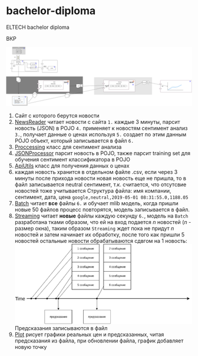 # bachelor-diploma
ELTECH bachelor diploma

ВКР

![](spark.png)

1. Сайт с которого берутся новости
2. [NewsReader](NewsAndSentiment/src/main/java/ru/eltech/dapeshkov/news/NewsReader.java) читает новости с сайта ```1.``` каждые 3 минуты, парсит новость (JSON) в POJO ```4.```  применяет к новостям сентимент анализ ```3.```, получает данные о ценах используя ```5.``` создает по этим данным POJO объект, который записывается в файл ```6.```
3. [Proccessing](NewsAndSentiment/src/main/java/ru/eltech/dapeshkov/classifier/Processing.java) класс для сентимент анализа
4. [JSONProcessor](NewsAndSentiment/src/main/java/ru/eltech/dapeshkov/news/JSONProcessor.java) парсит новость в POJO, также парсит training set для обучения сентимент классификатора в POJO
5. [ApiUtils](StockAPI/src/main/java/ru/eltech/mapeshkov/stock/ApiUtils.java) класс для получения данных о ценах
6. каждая новость хранится в отдельном файле .csv, если через 3 минуты после прихода новости новая новость еще не пришла, то в файл записывается neutral сентимент, т.к. считается, что отсутсвие новостей тоже учитывается
Структура файла: имя компании, сентимент, дата, цена
``google,neutral,2019-05-01 08:31:55.0,1188.05``
7. [Batch](Batch/src/main/java/ru/eltech/mapeshkov/batch/Batch.java) читает **все** файлы ```6.``` и обучает mlib модель, когда пришли новые 50 файлов процесс повторятся, модель записывается в файл.
8. [Streaming](Streaming/src/main/java/ru/eltech/dapeshkov/streaming/Streaming.java) читает **новые** файлы каждую секунду ```6.```, модель на ```Batch``` разработана тками образом, что ей на вход подается *n* новостей (*n* - размер окна), таким образом ```Streaming``` ждет пока не придут *n* новостей и затем начинает их обработку, после того как пришли 5 новостей остальные новости обрабатываются сдвгом на 1 новость:
![](window.png)
Предсказания записываются в файл
9. [Plot](Plot/src/main/java/ru/eltech/mapeshkov/plot/Main.java) рисует графики реальных цен и предсказанных, читая предсказания из файла, при обновлении файла, график добавляет новую точку
